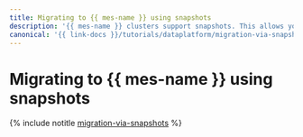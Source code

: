 ```yaml
---
title: Migrating to {{ mes-name }} using snapshots
description: '{{ mes-name }} clusters support snapshots. This allows you to migrate data from another {{ ES }} cluster to them. For more information about snapshots, see the {{ ES }} documentation.'
canonical: '{{ link-docs }}/tutorials/dataplatform/migration-via-snapshots'
---
```


# Migrating to {{ mes-name }} using snapshots

{% include notitle [migration-via-snapshots](../../_tutorials/dataplatform/migration-via-snapshots.md) %}
